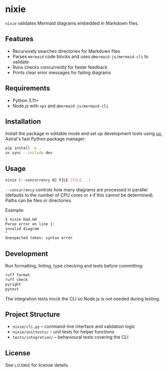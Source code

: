 # nixie

`nixie` validates Mermaid diagrams embedded in Markdown files.

## Features

- Recursively searches directories for Markdown files
- Parses `mermaid` code blocks and uses `@mermaid-js/mermaid-cli` to validate
- Runs checks concurrently for faster feedback
- Prints clear error messages for failing diagrams

## Requirements

- Python 3.11+
- Node.js with `npx` and `@mermaid-js/mermaid-cli`

## Installation

Install the package in editable mode and set up development tools using
[uv](https://docs.astral.sh/uv/), Astral's fast Python package manager:

```bash
pip install -e .
uv sync --include dev
```

## Usage

```bash
nixie [--concurrency N] FILE [FILE...]
```

`--concurrency` controls how many diagrams are processed in parallel (defaults
to the number of CPU cores or `4` if this cannot be determined). Paths can be
files or directories.

Example:

```bash
$ nixie bad.md
Parse error on line 1:
invalid diagram
^
Unexpected token: syntax error
```

## Development

Run formatting, linting, type checking and tests before committing:

```bash
ruff format
ruff check
pyright
pytest
```

The integration tests mock the CLI so Node.js is not needed during testing.

## Project Structure

- `nixie/cli.py` – command-line interface and validation logic
- `nixie/unittests/` – unit tests for helper functions
- `tests/integration/` – behavioural tests covering the CLI

## License

See `LICENSE` for license details.
